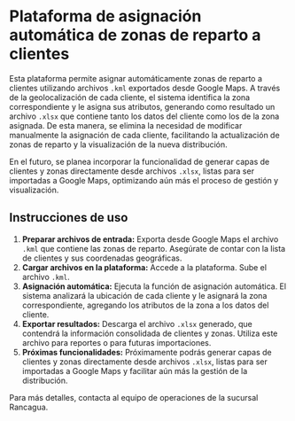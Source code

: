 # Plataforma de asignación automática de zonas de reparto a clientes

Esta plataforma permite asignar automáticamente zonas de reparto a clientes utilizando archivos `.kml` exportados desde Google Maps. A través de la geolocalización de cada cliente, el sistema identifica la zona correspondiente y le asigna sus atributos, generando como resultado un archivo `.xlsx` que contiene tanto los datos del cliente como los de la zona asignada. De esta manera, se elimina la necesidad de modificar manualmente la asignación de cada cliente, facilitando la actualización de zonas de reparto y la visualización de la nueva distribución.

En el futuro, se planea incorporar la funcionalidad de generar capas de clientes y zonas directamente desde archivos `.xlsx`, listas para ser importadas a Google Maps, optimizando aún más el proceso de gestión y visualización.

## Instrucciones de uso

1. **Preparar archivos de entrada:** Exporta desde Google Maps el archivo `.kml` que contiene las zonas de reparto. Asegúrate de contar con la lista de clientes y sus coordenadas geográficas.
2. **Cargar archivos en la plataforma:** Accede a la plataforma. Sube el archivo `.kml`.
3. **Asignación automática:** Ejecuta la función de asignación automática. El sistema analizará la ubicación de cada cliente y le asignará la zona correspondiente, agregando los atributos de la zona a los datos del cliente.
4. **Exportar resultados:** Descarga el archivo `.xlsx` generado, que contendrá la información consolidada de clientes y zonas. Utiliza este archivo para reportes o para futuras importaciones.
5. **Próximas funcionalidades:** Próximamente podrás generar capas de clientes y zonas directamente desde archivos `.xlsx`, listas para ser importadas a Google Maps y facilitar aún más la gestión de la distribución.

Para más detalles, contacta al equipo de operaciones de la sucursal Rancagua.
